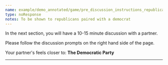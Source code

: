 ```yaml
---
name: example/demo_annotated/game/pre_discussion_instructions_republican.md
type: noResponse
notes: To be shown to republicans paired with a democrat
---
```


In the next section, you will have a 10-15 minute discussion with a partner.

Please follow the discussion prompts on the right hand side of the page.

Your partner's feels closer to: **The Democratic Party**

---
